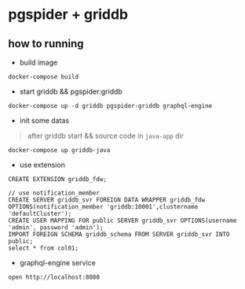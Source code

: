 # pgspider + griddb

##  how to running

* build image

```code
docker-compose build
```

* start griddb && pgspider:griddb

```code
docker-compose up -d griddb pgspider-griddb graphql-engine
```

* init some datas
> after griddb start && source code in  `java-app` dir

```code
docker-compose up griddb-java
```

* use extension

```code
CREATE EXTENSION griddb_fdw;

// use notification_member 
CREATE SERVER griddb_svr FOREIGN DATA WRAPPER griddb_fdw OPTIONS(notification_member 'griddb:10001',clustername 'defaultCluster');
CREATE USER MAPPING FOR public SERVER griddb_svr OPTIONS(username 'admin', password 'admin');
IMPORT FOREIGN SCHEMA griddb_schema FROM SERVER griddb_svr INTO public;
select * from col01;
```

* graphql-engine service

```code
open http://localhost:8080
```